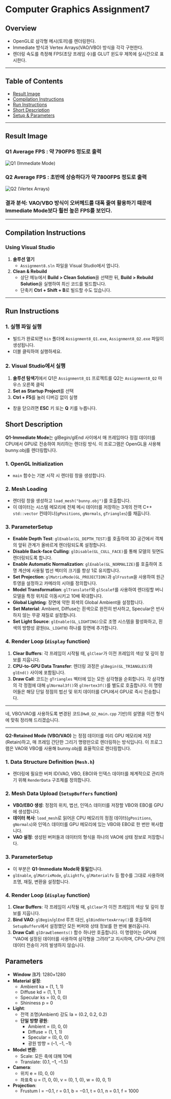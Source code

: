 # Computer Graphics Assignment7

## Overview

- OpenGL로 삼각형 메시(토끼)를 렌더링한다.
- Immediate 방식과 Vertex Arrays(VAO/VBO) 방식을 각각 구현한다.
- 렌더링 속도를 측정해 FPS(초당 프레임 수)를 GLUT 윈도우 제목에 실시간으로 표시한다.

---

## Table of Contents

- [Result Image](#result-image)  
- [Compilation Instructions](#compilation-instructions)  
- [Run Instructions](#run-instructions)  
- [Short Description](#short-description)  
- [Setup & Parameters](#Parameters) 
---

## Result Image

### Q1 Average FPS : 약 790FPS 정도로 출력
![Q1 (Immediate Mode)](./Assignment8_Q1_Img.png)
### Q2 Average FPS : 초반에 상승하다가 약 7800FPS 정도로 출력
![Q2 (Vertex Arrays)](./Assignment8_Q2_Img.png)

### 결과 분석: VAO/VBO 방식이 오버헤드를 대폭 줄여 활용하기 때문에 Immediate Mode보다 훨씬 높은 FPS를 보인다.
---

## Compilation Instructions

### Using Visual Studio
1. **솔루션 열기**  
   - `Assignment8.sln` 파일을 Visual Studio에서 엽니다.
2. **Clean & Rebuild**  
   - 상단 메뉴에서 **Build > Clean Solution**을 선택한 뒤, **Build > Rebuild Solution**을 실행하여 최신 코드를 빌드합니다.  
   - 단축키 **Ctrl + Shift + B**로 빌드할 수도 있습니다.

---

## Run Instructions

### 1. 실행 파일 실행
- 빌드가 완료되면 `bin` 폴더에 `Assignment8_Q1.exe`, `Assignment8_Q2.exe` 파일이 생성됩니다.  
- 더블 클릭하여 실행하세요.

### 2. Visual Studio에서 실행
1. **솔루션 탐색기**에서 Q1은 `Assignment8_Q1` 프로젝트를 Q2는 `Assignment8_Q2` 마우스 오른쪽 클릭  
2. **Set as Startup Project**를 선택  
3. **Ctrl + F5**를 눌러 디버깅 없이 실행

- 창을 닫으려면 **ESC** 키 또는 **Q** 키를 누릅니다.  


## Short Description

**Q1-Immediate Mode**는 glBegin/glEnd 사이에서 매 프레임마다 정점 데이터를 CPU에서 GPU로 전송하여 처리하는 렌더링 방식. 이 프로그램은 OpenGL을 사용해 bunny.obj를 렌더링합니다.

### 1. OpenGL Initialization
- `main` 함수는 기본 시작 시 렌더링 창을 생성합니다.

### 2. Mesh Loading
- 렌더링 창을 생성하고 `load_mesh("bunny.obj")`를 호출합니다.
- 이 데이터는 시스템 메모리에 전체 메시 데이터를 저장하는 3개의 전역 C++ `std::vector` 컨테이너(`gPositions`, `gNormals`, `gTriangles`)를 채웁니다.

### 3. ParameterSetup

- **Enable Depth Test**: `glEnable(GL_DEPTH_TEST)`를 호출하여 3D 공간에서 객체의 앞뒤 관계가 올바르게 렌더링되도록 설정합니다.
- **Disable Back-face Culling**: `glDisable(GL_CULL_FACE)`를 통해 모델의 뒷면도 렌더링되도록 합니다.
- **Enable Automatic Normalization**: `glEnable(GL_NORMALIZE)`를 호출하여 조명 계산에 사용될 법선 벡터의 크기를 항상 1로 유지합니다.
- **Set Projection**: `glMatrixMode(GL_PROJECTION)`과 `glFrustum`을 사용하여 원근 투영을 설정하고 카메라의 시야를 정의합니다.
- **Model Transformation**: `glTranslatef`와 `glScalef`를 사용하여 렌더링할 버니 모델을 특정 위치로 이동시키고 10배 확대합니다.
- **Global Lighting**: 장면에 약한 회색의 Global Ambient을 설정합니다.
- **Set Material**: Ambient, Diffuse는 흰색으로 완전히 반사하고, Specular은 반사하지 않는 무광 재질로 설정합니다.
- **Set Light Source**: `glEnable(GL_LIGHTING)`으로 조명 시스템을 활성화하고, 흰색의 방향성 광원(`GL_LIGHT0`) 하나를 장면에 추가합니다.

### 4. Render Loop (`display` function)
1.  **Clear Buffers**: 각 프레임이 시작될 때, `glClear`가 이전 프레임의 색상 및 깊이 정보를 지웁니다.
2.  **CPU-to-GPU Data Transfer**: 렌더링 과정은 `glBegin(GL_TRIANGLES)`와 `glEnd()` 사이에 포함됩니다.
3.  **Draw Call**: 코드는 `gTriangles` 벡터에 있는 모든 삼각형을 순회합니다. 각 삼각형의 각 정점에 대해 `glNormal3f()`와 `glVertex3f()`를 별도로 호출합니다. 이 명령어들은 해당 단일 정점의 법선 및 위치 데이터를 CPU에서 GPU로 즉시 전송합니다.

---
네, VBO/VAO를 사용하도록 변경된 코드(`Hw8_Q2_main.cpp` 기반)의 설명을 이전 형식에 맞춰 정리해 드리겠습니다.

---

**Q2-Retained Mode (VBO/VAO)** 는 정점 데이터를 미리 GPU 메모리에 저장(Retain)하고, 매 프레임 간단한 그리기 명령만으로 렌더링하는 방식입니다. 이 프로그램은 VAO와 VBO를 사용해 bunny.obj를 효율적으로 렌더링합니다.

### 1. Data Structure Definition (`Mesh.h`)
- 렌더링에 필요한 버퍼 ID(VAO, VBO, EBO)와 인덱스 데이터를 체계적으로 관리하기 위해 `RenderData` 구조체를 정의합니다.

### 2. Mesh Data Upload (`SetupBuffers` function)
- **VBO/EBO 생성**: 정점의 위치, 법선, 인덱스 데이터를 저장할 VBO와 EBO를 GPU에 생성합니다.
- **데이터 복사**: `load_mesh`로 읽어온 CPU 메모리의 정점 데이터(`gPositions`, `gNormals`)와 인덱스 데이터를 GPU 메모리에 있는 VBO와 EBO로 한 번만 복사합니다.
- **VAO 설정**: 생성된 버퍼들과 데이터의 형식을 하나의 VAO에 상태 정보로 저장합니다.

### 3. ParameterSetup
- 이 부분은 **Q1-Immediate Mode와 동일**합니다.
- `glEnable`, `glMatrixMode`, `glLightfv`, `glMaterialfv` 등 함수를 그대로 사용하여 조명, 재질, 변환을 설정합니다.

### 4. Render Loop (`display` function)
1.  **Clear Buffers**: 각 프레임이 시작될 때, `glClear`가 이전 프레임의 색상 및 깊이 정보를 지웁니다.
2.  **Bind VAO**: `glBegin`/`glEnd` 루프 대신, `glBindVertexArray()`를 호출하여 `SetupBuffers`에서 설정했던 모든 버퍼와 상태 정보를 한 번에 불러옵니다.
3.  **Draw Call**: `glDrawElements()` 함수 하나만 호출합니다. 이 명령어는 GPU에 "VAO에 설정된 데이터를 사용하여 삼각형을 그려라"고 지시하며, CPU-GPU 간의 데이터 전송이 거의 발생하지 않습니다.


## Parameters

-   **Window 크기**: 1280×1280
-   **Material 설정**:
    -   Ambient ka = (1, 1, 1)
    -   Diffuse kd = (1, 1, 1)
    -   Specular ks = (0, 0, 0)
    -   Shininess p = 0
-   **Light**:
    -   전역 조명(Ambient) 강도 Ia = (0.2, 0.2, 0.2)
    -   **단일 방향 광원**:
        -   Ambient = (0, 0, 0)
        -   Diffuse = (1, 1, 1)
        -   Specular = (0, 0, 0)
        -   광원 방향 = (–1, –1, –1)
-   **Model 변환**:
    -   Scale: 모든 축에 대해 10배
    -   Translate: (0.1, –1, –1.5)
-   **Camera**:
    -   위치 e = (0, 0, 0)
    -   좌표축 u = (1, 0, 0), v = (0, 1, 0), w = (0, 0, 1)
-   **Projection**:
    -   Frustum l = −0.1, r = 0.1, b = −0.1, t = 0.1, n = 0.1, f = 1000



